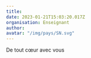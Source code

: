 ```yaml
---
title: 
date: 2023-01-21T15:03:20.017Z
organisation: Enseignant
author: 
avatar: "/img/pays/SN.svg"
---
```


De tout cœur avec vous 